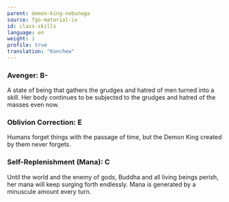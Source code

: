 ```yaml
---
parent: demon-king-nobunaga
source: fgo-material-ix
id: class-skills
language: en
weight: 1
profile: true
translation: "Konchew"
---
```


### Avenger: B-

A state of being that gathers the grudges and hatred of men turned into a skill.
Her body continues to be subjected to the grudges and hatred of the masses even now.

### Oblivion Correction: E

Humans forget things with the passage of time, but the Demon King created by them never forgets.

### Self-Replenishment (Mana): C

Until the world and the enemy of gods, Buddha and all living beings perish, her mana will keep surging forth endlessly.
Mana is generated by a minuscule amount every turn.
